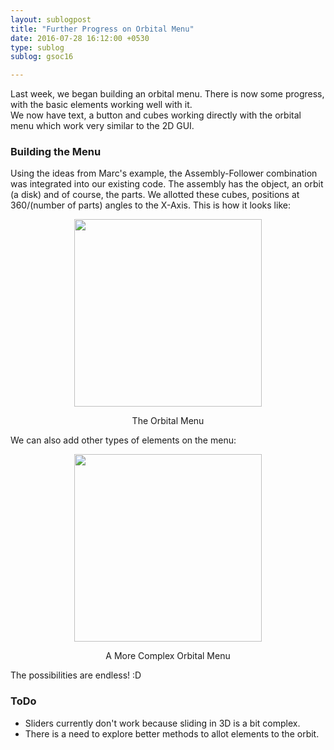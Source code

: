 ```yaml
---
layout: sublogpost
title: "Further Progress on Orbital Menu"
date: 2016-07-28 16:12:00 +0530
type: sublog
sublog: gsoc16

---
```


Last week, we began building an orbital menu. There is now some progress, with the basic elements working well with it.     
We now have text, a button and cubes working directly with the orbital menu which work very similar to the 2D GUI.
 
### Building the Menu
Using the ideas from Marc's example, the Assembly-Follower combination was integrated into our existing code. The assembly has the object, an orbit (a disk) and of course, the parts. We allotted these cubes, positions at 360/(number of parts) angles to the X-Axis. This is how it looks like:

<center>
    <img src="http://i.giphy.com/b0pJ7djNSIWFa.gif" class="img-responsive" style="height:300px">
    <p>The Orbital Menu</p>
</center>

We can also add other types of elements on the menu:

<center>
    <img src="http://i.giphy.com/V5vBMyzestnIA.gif" class="img-responsive" style="height:300px">
    <p>A More Complex Orbital Menu</p>
</center>

The possibilities are endless! :D

### ToDo

* Sliders currently don't work because sliding in 3D is a bit complex.
* There is a need to explore better methods to allot elements to the orbit. 